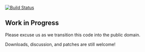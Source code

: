 [![Build Status](https://travis-ci.org/jeefberkey/pupmod-simp-oddjob.svg?branch=master)](https://travis-ci.org/jeefberkey/pupmod-simp-oddjob)

## Work in Progress

Please excuse us as we transition this code into the public domain.

Downloads, discussion, and patches are still welcome!
